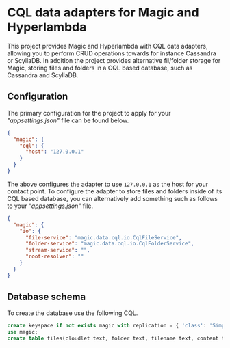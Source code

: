 
# CQL data adapters for Magic and Hyperlambda

This project provides Magic and Hyperlambda with CQL data adapters, allowing you to perform CRUD operations towards
for instance Cassandra or ScyllaDB. In addition the project provides alternative fil/folder storage for Magic,
storing files and folders in a CQL based database, such as Cassandra and ScyllaDB.

## Configuration

The primary configuration for the project to apply for your _"appsettings.json"_ file can be found below.

```json
{
  "magic": {
    "cql": {
      "host": "127.0.0.1"
    }
  }
}
```

The above configures the adapter to use `127.0.0.1` as the host for your contact point. To configure the adapter
to store files and folders inside of its CQL based database, you can alternatively add something such as follows
to your _"appsettings.json"_ file.

```json
{
  "magic": {
    "io": {
      "file-service": "magic.data.cql.io.CqlFileService",
      "folder-service": "magic.data.cql.io.CqlFolderService",
      "stream-service": "",
      "root-resolver": ""
    }
  }
}
```

## Database schema

To create the database use the following CQL.

```sql
create keyspace if not exists magic with replication = { 'class': 'SimpleStrategy', 'replication_factor': 1 };
use magic;
create table files(cloudlet text, folder text, filename text, content text, primary key(cloudlet, folder, filename));
```

